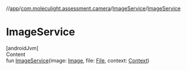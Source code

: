 //[app](../../../index.md)/[com.moleculight.assessment.camera](../index.md)/[ImageService](index.md)/[ImageService](-image-service.md)



# ImageService  
[androidJvm]  
Content  
fun [ImageService](-image-service.md)(image: [Image](https://developer.android.com/reference/kotlin/android/media/Image.html), file: [File](https://developer.android.com/reference/kotlin/java/io/File.html), context: [Context](https://developer.android.com/reference/kotlin/android/content/Context.html))  



